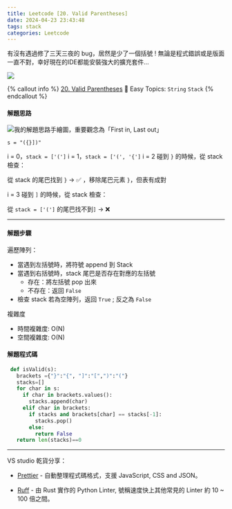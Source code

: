 ```yaml
---
title: Leetcode [20. Valid Parentheses]
date: 2024-04-23 23:43:48
tags: stack
categories: Leetcode
---
```


有沒有遇過修了三天三夜的 bug，居然是少了一個括號 ! 無論是程式錯誤或是版面一直不對，幸好現在的IDE都能安裝強大的擴充套件...

<!-- more -->

![](https://i.imgur.com/QZTy09S.png)


{% callout info %}
[20. Valid Parentheses](https://leetcode.com/problems/valid-parentheses/description/)
💚 Easy
Topics: `String` `Stack`
{% endcallout %}

#### 解題思路

![我的解題思路手繪圖，重要觀念為「First in, Last out」](https://i.imgur.com/pvcRGSS.png)

`s = "({}])"`

i = 0，`stack = ['(']`
i = 1，`stack = ['(', '{']`
i = 2 碰到 `}` 的時候，從 stack 檢查：

從 stack 的尾巴找到 `}` -> ✅ ，移除尾巴元素 `}`，但表有成對

i = 3 碰到 `]` 的時候，從 stack 檢查：

從 `stack = ['(']` 的尾巴找不到`]` -> ❌ 

<hr>

#### 解題步驟

遍歷陣列：
- 當遇到左括號時，將符號 append 到 Stack
- 當遇到右括號時，stack 尾巴是否存在對應的左括號
    - 存在：將左括號 pop 出來
    - 不存在：返回 `False`
- 檢查 stack 若為空陣列，返回 `True` ; 反之為 `False`

複雜度
  - 時間複雜度: O(N)
  - 空間複雜度: O(N)


#### 解題程式碼

```python
 def isValid(s):
   brackets ={"}":"{", "]":"[",")":"("}
   stacks=[]
   for char in s:
     if char in brackets.values():
       stacks.append(char)
     elif char in brackets:
       if stacks and brackets[char] == stacks[-1]:
         stacks.pop()
       else:
         return False
   return len(stacks)==0

```

<hr>

VS studio 乾貨分享：

- [Prettier](https://marketplace.visualstudio.com/items?itemName=esbenp.prettier-vscode) - 自動整理程式碼格式，支援 JavaScript, CSS and JSON。

- [Ruff](https://marketplace.visualstudio.com/items?itemName=charliermarsh.ruff) - 由 Rust 實作的 Python Linter, 號稱速度快上其他常見的 Linter 約 10 ~ 100 倍之間。
